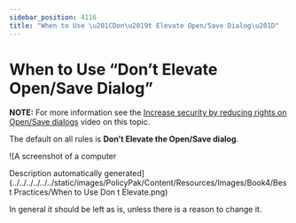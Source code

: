 ```yaml
---
sidebar_position: 4116
title: "When to Use \u201CDon\u2019t Elevate Open/Save Dialog\u201D"
---
```


# When to Use “Don’t Elevate Open/Save Dialog”

**NOTE:** For more information see the [Increase security by reducing rights on Open/Save dialogs](../../Video/LeastPrivilege/BestPractices/OpenSaveDialogs "Increase security by reducing rights on Open/Save dialogs") video on this topic.

The default on all rules is **Don’t Elevate the Open/Save dialog**.

![A screenshot of a computer

Description automatically generated](../../../../../../static/images/PolicyPak/Content/Resources/Images/Book4/Best Practices/When to Use Don t Elevate.png)

In general it should be left as is, unless there is a reason to change it.